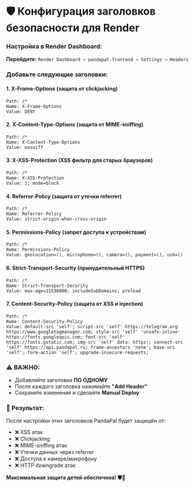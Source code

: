 # 🛡️ Конфигурация заголовков безопасности для Render

### Настройка в Render Dashboard:

**Перейдите:** `Render Dashboard → pandapal-frontend → Settings → Headers`

### Добавьте следующие заголовки:

#### 1. **X-Frame-Options** (защита от clickjacking)
```
Path: /*
Name: X-Frame-Options
Value: DENY
```

#### 2. **X-Content-Type-Options** (защита от MIME-sniffing)
```
Path: /*
Name: X-Content-Type-Options
Value: nosniff
```

#### 3. **X-XSS-Protection** (XSS фильтр для старых браузеров)
```
Path: /*
Name: X-XSS-Protection
Value: 1; mode=block
```

#### 4. **Referrer-Policy** (защита от утечки referrer)
```
Path: /*
Name: Referrer-Policy
Value: strict-origin-when-cross-origin
```

#### 5. **Permissions-Policy** (запрет доступа к устройствам)
```
Path: /*
Name: Permissions-Policy
Value: geolocation=(), microphone=(), camera=(), payment=(), usb=()
```

#### 6. **Strict-Transport-Security** (принудительный HTTPS)
```
Path: /*
Name: Strict-Transport-Security
Value: max-age=31536000; includeSubDomains; preload
```

#### 7. **Content-Security-Policy** (защита от XSS и injection)
```
Path: /*
Name: Content-Security-Policy
Value: default-src 'self'; script-src 'self' https://telegram.org https://www.googletagmanager.com; style-src 'self' 'unsafe-inline' https://fonts.googleapis.com; font-src 'self' https://fonts.gstatic.com; img-src 'self' data: https:; connect-src 'self' https://api.pandapal.ru; frame-ancestors 'none'; base-uri 'self'; form-action 'self'; upgrade-insecure-requests;
```

### ⚠️ ВАЖНО:
- Добавляйте заголовки **ПО ОДНОМУ**
- После каждого заголовка нажимайте **"Add Header"**
- Сохраните изменения и сделайте **Manual Deploy**

### 🎯 Результат:
После настройки этих заголовков PandaPal будет защищён от:
- ❌ XSS атак
- ❌ Clickjacking
- ❌ MIME-sniffing атак
- ❌ Утечки данных через referrer
- ❌ Доступа к камере/микрофону
- ❌ HTTP downgrade атак

**Максимальная защита детей обеспечена! 🛡️🐼**

